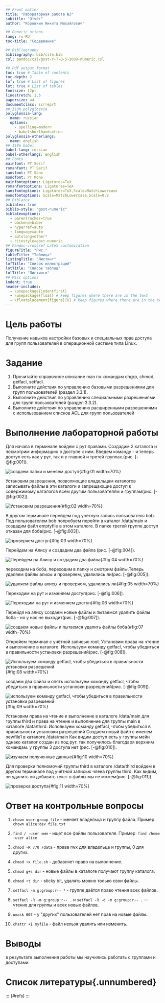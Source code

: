 ```yaml
---
## Front matter
title: "Лабораторная работа №3"
subtitle: "Отчёт"
author: "Коровкин Никита Михайлович"

## Generic otions
lang: ru-RU
toc-title: "Содержание"

## Bibliography
bibliography: bib/cite.bib
csl: pandoc/csl/gost-r-7-0-5-2008-numeric.csl

## Pdf output format
toc: true # Table of contents
toc-depth: 2
lof: true # List of figures
lot: true # List of tables
fontsize: 12pt
linestretch: 1.5
papersize: a4
documentclass: scrreprt
## I18n polyglossia
polyglossia-lang:
  name: russian
  options:
	- spelling=modern
	- babelshorthands=true
polyglossia-otherlangs:
  name: english
## I18n babel
babel-lang: russian
babel-otherlangs: english
## Fonts
mainfont: PT Serif
romanfont: PT Serif
sansfont: PT Sans
monofont: PT Mono
mainfontoptions: Ligatures=TeX
romanfontoptions: Ligatures=TeX
sansfontoptions: Ligatures=TeX,Scale=MatchLowercase
monofontoptions: Scale=MatchLowercase,Scale=0.9
## Biblatex
biblatex: true
biblio-style: "gost-numeric"
biblatexoptions:
  - parentracker=true
  - backend=biber
  - hyperref=auto
  - language=auto
  - autolang=other*
  - citestyle=gost-numeric
## Pandoc-crossref LaTeX customization
figureTitle: "Рис."
tableTitle: "Таблица"
listingTitle: "Листинг"
lofTitle: "Список иллюстраций"
lotTitle: "Список таблиц"
lolTitle: "Листинги"
## Misc options
indent: true
header-includes:
  - \usepackage{indentfirst}
  - \usepackage{float} # keep figures where there are in the text
  - \floatplacement{figure}{H} # keep figures where there are in the text
---
```


# Цель работы

Получение навыков настройки базовых и специальных прав доступа для групп пользователей в операционной системе типа Linux.

# Задание

1. Прочитайте справочное описание man по командам chgrp, chmod, getfacl, setfacl.
2. Выполните действия по управлению базовыми разрешениями для групп пользователей (раздел 3.3.1).
3. Выполните действия по управлению специальными разрешениями для групп пользователей (раздел 3.3.2).
4. Выполните действия по управлению расширенными разрешениями с использованием
списков ACL для групп пользователей

# Выполнение лабораторной работы

Для начала в терминале войдем с рут правами. Создадим 2 каталога и посмотрим информацию о доступе к ним. Введем команду - и теперь доступ есть как у рут, так и у главной и третей группах.(рис. [-@fig:001]).

![создаем папки и меняем доступ](image/1.png){#fig:01 width=70%}

Установим разрешения, позволяющие владельцам каталогов записывать файлы в эти каталоги и запрещающие доступ к содержимому каталогов всем другим пользователям
и группам(рис. [-@fig:002]).

![Установим разрешения](image/2.png){#fig:02 width=70%}

В другом терминале перейдем под учётную запись пользователя bob. Под пользователем bob попробуем перейти в каталог /data/main и создадим файл
emptyfile в этом каталоге. В папке третей группе доступ отказан для боба(рис. [-@fig:003]).

![проверяем доступ](image/3.png){#fig:03 width=70%}

Перейдем на Алису и создадим два файла (рис. [-@fig:004]).

![Перейдем на Алису и создадим два файла](image/4.png){#fig:04 width=70%}

переходим на боба, переходим в папку и смотрим файлы.Теперь удаляем файлы алисы и проверяем, удалились ли(рис. [-@fig:005]).

![удаляем файлы алисы и проверяем, удалились ли](image/5.png){#fig:05 width=70%}

Переходим на рут и изменяем доступ(рис. [-@fig:006]).

![Переходим на рут и изменяем доступ](image/6.png){#fig:06 width=70%}

Перейдя на алису создаем новые файлы и пытаемся удалить файлы боба - но у нас не выходит(рис. [-@fig:007]).

![создаем новые файлы и пытаемся удалить файлы боба](image/7.png){#fig:07 width=70%}

Откройем терминал с учётной записью root. Установим права на чтение и выполнение в каталоге. Используем команду getfacl, чтобы убедиться в правильности установки разрешений(рис. [-@fig:008]).

![Используем команду getfacl, чтобы убедиться в правильности установки разрешений](image/8.png){#fig:08 width=70%}

создаем два файла и опять используем команду getfacl, чтобы убедиться в правильности установки разрешений(рис. [-@fig:009]).

![используем команду getfacl, чтобы убедиться в правильности установки разрешений](image/9.png){#fig:09 width=70%}

Установим права на чтение и выполнение в каталоге /data/main для группы third и права на чтение и выполнение для группы main в каталоге /data/third:
Используем команду getfacl, чтобы убедиться в правильности установки разрешений
Создаем новый файл с именем newfile1 в каталоге /data/main
Как видим доступ есть у группы мейн однако каталог создан из под рут. так получилось благодаря верхним командам. у группы 3 доступа нет
(рис. [-@fig:010]).

![изучаем полученные данные](image/10.png){#fig:10 width=70%}

Для проверки полномочий группы third в каталоге /data/third войдем в другом терминале под учётной записью члена группы third. Как видим, ни удалить ни добавить текст в файлы мы не можем(рис. [-@fig:011])

![проверка доступа](image/11.png){#fig:11 width=70%}

# Ответ на контрольные вопросы

1. `chown user:group file` - меняет владельца и группу файла.
Пример: `chown alice:dev file.txt`

2. `find / -user имя` - ищет все файлы пользователя.
Пример: `find /home -user alice`

3. `chmod -R 770 /data` - права rwx для владельца и группы, 0 для других.

4. `chmod +x file.sh` - добавляет право на выполнение.

5. `chmod g+s dir` - новые файлы в каталоге получают группу каталога.

6. `chmod +t dir` - sticky bit, удалять можно только свои файлы.

7. `setfacl -m g:group:r-- *` - группе даётся право чтения всех файлов.

8. `setfacl -R -m g:group:r-- .` и `setfacl -R -d -m g:group:r-- .` — чтение для группы и всех новых файлов.

9. `umask 007` - у "других" пользователей нет прав на новые файлы.

10. `chattr +i myfile` - файл нельзя удалить или изменить.


# Выводы

в результате выполнения работы мы научились работать с группами и доступами

# Список литературы{.unnumbered}

::: {#refs}
:::
